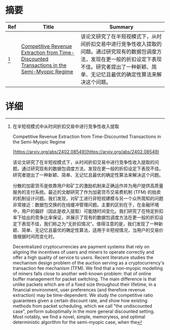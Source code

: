 # 摘要

| Ref | Title | Summary |
| --- | --- | --- |
| [^1] | [Competitive Revenue Extraction from Time-Discounted Transactions in the Semi-Myopic Regime](https://arxiv.org/abs/2402.08549) | 该论文研究了在半短视模式下，从时间折扣交易中进行竞争性收入提取的问题。通过研究现有的数据包调度方法，发现在更一般的折扣设定下表现不佳。研究者提出了一种新颖、简单、无记忆且最优的确定性算法来解决这个问题。 |

# 详细

[^1]: 在半短视模式中从时间折扣交易中进行竞争性收入提取

    Competitive Revenue Extraction from Time-Discounted Transactions in the Semi-Myopic Regime

    [https://arxiv.org/abs/2402.08549](https://arxiv.org/abs/2402.08549)

    该论文研究了在半短视模式下，从时间折扣交易中进行竞争性收入提取的问题。通过研究现有的数据包调度方法，发现在更一般的折扣设定下表现不佳。研究者提出了一种新颖、简单、无记忆且最优的确定性算法来解决这个问题。

    

    分散的加密货币是依靠用户和矿工的激励机制来正确运作并为用户提供高质量服务的支付系统。最近的文献研究了作为加密货币交易费机制 (TFM) 的拍卖的机制设计问题。我们发现，对矿工进行非短视建模与另一个众所周知的问题非常接近：数据包交换的在线缓冲管理问题。主要的区别在于，在金融环境中，用户的偏好（因此是收入提取）可能随时间变化。我们研究了在特定折扣率下给出的竞争比率保证，并展示了现有的数据包调度方法在更一般的折扣设定下表现不佳，我们称之为“无折扣情况”。值得注意的是，我们发现了一种新颖、简单、无记忆且最优的确定性算法，适用于半短视情况，当用户的交易价值根据时间而变化时。

    Decentralized cryptocurrencies are payment systems that rely on aligning the incentives of users and miners to operate correctly and offer a high quality of service to users. Recent literature studies the mechanism design problem of the auction serving as a cryptocurrency's transaction fee mechanism (TFM). We find that a non-myopic modelling of miners falls close to another well-known problem: that of online buffer management for packet switching. The main difference is that unlike packets which are of a fixed size throughout their lifetime, in a financial environment, user preferences (and therefore revenue extraction) may be time-dependent. We study the competitive ratio guarantees given a certain discount rate, and show how existing methods from packet scheduling, which we call "the undiscounted case", perform suboptimally in the more general discounted setting. Most notably, we find a novel, simple, memoryless, and optimal deterministic algorithm for the semi-myopic case, when the 
    

